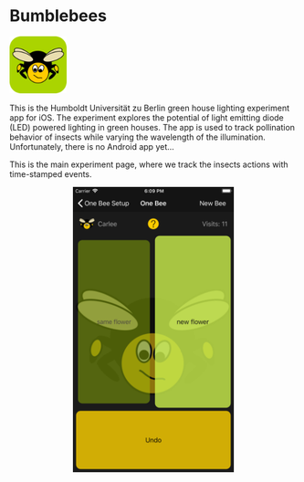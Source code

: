 # Bumblebees

<p align="left">
<img src="https://github.com/OliverSchaff/Bumblebees/blob/master/graphics/RoundedIcon500.png" width=100px alt="Bumblebees" title="Bublebees">
</p>

This is the Humboldt Universität zu Berlin green house lighting experiment app for iOS.
The experiment explores the potential of light emitting diode (LED) powered lighting in green houses. 
The app is used to track pollination behavior of insects while varying the wavelength of the illumination.
Unfortunately, there is no Android app yet...

This is the main experiment page, where we track the insects actions with time-stamped events.
<p align="center">
<img src="https://github.com/OliverSchaff/Bumblebees/blob/master/Bumblebees/Simulator%20Screen%20Shot%20-%20iPhone%208%20Plus%20-%202018-07-29%20at%2018.09.19.png" height=500px alt="Bumblebees" title="Bublebees">
</p>
